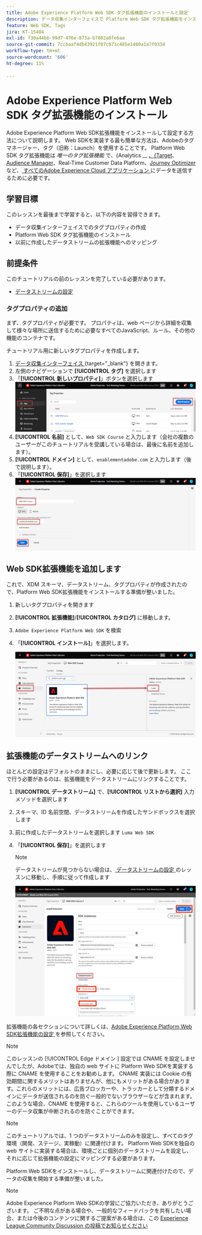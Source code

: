 ```yaml
---
title: Adobe Experience Platform Web SDK タグ拡張機能のインストールと設定
description: データ収集インターフェイスで Platform Web SDK タグ拡張機能をインストールして設定する方法について説明します。 このレッスンは、「Web SDK を使用した Adobe Experience Cloud 実装のチュートリアル」の一部です。
feature: Web SDK, Tags
jira: KT-15404
exl-id: f30a44bb-99d7-476e-873a-b7802a0fe6aa
source-git-commit: 7ccbaaf4db43921f07c971c485e1460a1a7f0334
workflow-type: tm+mt
source-wordcount: '606'
ht-degree: 11%

---
```


# Adobe Experience Platform Web SDK タグ拡張機能のインストール

Adobe Experience Platform Web SDK拡張機能をインストールして設定する方法について説明します。 Web SDKを実装する最も簡単な方法は、Adobeのタグマネージャー、タグ（旧称：Launch）を使用することです。 Platform Web SDK タグ拡張機能は _唯一のタグ拡張機能_ で、{Analytics __ [、{Target](setup-analytics.md)、[Audience Manager](setup-target.md)、Real-Time Customer Data Platform、[Journey Optimizer](setup-audience-manager.md) など、[ すべてのAdobe Experience Cloud アプリケーション ](setup-web-channel.md) にデータを送信するために必要です。

## 学習目標

このレッスンを最後まで学習すると、以下の内容を習得できます。

* データ収集インターフェイスでのタグプロパティの作成
* Platform Web SDK タグ拡張機能のインストール
* 以前に作成したデータストリームの拡張機能へのマッピング

## 前提条件

このチュートリアルの前のレッスンを完了している必要があります。

* [データストリームの設定](configure-datastream.md)

### タグプロパティの追加

まず、タグプロパティが必要です。 プロパティは、web ページから詳細を収集して様々な場所に送信するために必要なすべてのJavaScript、ルール、その他の機能のコンテナです。

チュートリアル用に新しいタグプロパティを作成します。

1. [ データ収集インターフェイス ](https://experience.adobe.com/data-collection/){target="_blank"} を開きます。
1. 左側のナビゲーションで **[!UICONTROL タグ]** を選択します
1. 「**[!UICONTROL 新しいプロパティ]**」ボタンを選択します
   ![ 新しいプロパティを追加 ](assets/websdk-property-addNewProperty.png)
1. **[!UICONTROL 名前]** として、`Web SDK Course` と入力します（会社の複数のユーザーがこのチュートリアルを受講している場合は、最後に名前を追加します）。
1. **[!UICONTROL ドメイン]** として、`enablementadobe.com` と入力します（後で説明します）。
1. 「**[!UICONTROL 保存]**」を選択します
   ![ プロパティの詳細 ](assets/websdk-property-propertyDetails.png)

## Web SDK拡張機能を追加します

これで、XDM スキーマ、データストリーム、タグプロパティが作成されたので、Platform Web SDK拡張機能をインストールする準備が整いました。

1. 新しいタグプロパティを開きます
1. **[!UICONTROL 拡張機能]**/**[!UICONTROL カタログ]** に移動します。
1. `Adobe Experience Platform Web SDK` を検索
1. 「**[!UICONTROL インストール]**」を選択します。

   ![Web SDK拡張機能のインストール ](assets/extension-platform-web-sdk.png)


## 拡張機能のデータストリームへのリンク

ほとんどの設定はデフォルトのままにし、必要に応じて後で更新します。 ここで行う必要があるのは、拡張機能をデータストリームにリンクすることです。

1. **[!UICONTROL データストリーム]** で、**[!UICONTROL リストから選択]** 入力メソッドを選択します
1. スキーマ、ID 名前空間、データストリームを作成したサンドボックスを選択します
1. 前に作成したデータストリームを選択します `Luma Web SDK`
1. 「**[!UICONTROL 保存]**」を選択します

   >[!NOTE]
   >
   > データストリームが見つからない場合は、[ データストリームの設定 ](configure-datastream.md) のレッスンに移動し、手順に従って作成します

   ![ データストリーム選択 ](assets/extension-luma-web-sdk-datastream-extension.png)

拡張機能の各セクションについて詳しくは、[Adobe Experience Platform Web SDK拡張機能の設定 ](https://experienceleague.adobe.com/en/docs/experience-platform/tags/extensions/client/web-sdk/web-sdk-extension-configuration) を参照してください。

>[!NOTE]
>
>このレッスンの [!UICONTROL Edge ドメイン ] 設定では CNAME を設定しませんでしたが、Adobeでは、独自の web サイトに Platform Web SDKを実装する際に CNAME を使用することをお勧めします。 CNAME 実装には Cookie の有効期間に関するメリットはありませんが、他にもメリットがある場合があります。これらのメリットには、広告ブロッカーや、トラッカーとして分類するドメインにデータが送信されるのを防ぐ一般的でないブラウザーなどが含まれます。 このような場合、CNAME を使用すると、これらのツールを使用しているユーザーのデータ収集が中断されるのを防ぐことができます。

>[!NOTE]
>
>このチュートリアルでは、1 つのデータストリームのみを設定し、すべてのタグ環境（開発、ステージ、実稼動）に関連付けます。 Platform Web SDKを独自の web サイトに実装する場合は、環境ごとに個別のデータストリームを設定し、それに応じて拡張機能の設定にマッピングする必要があります。

Platform Web SDKをインストールし、データストリームに関連付けたので、データの収集を開始する準備が整いました。

>[!NOTE]
>
>Adobe Experience Platform Web SDKの学習にご協力いただき、ありがとうございます。 ご不明な点がある場合や、一般的なフィードバックを共有したい場合、または今後のコンテンツに関するご提案がある場合は、この [Experience League Community Discussion の投稿でお知らせください ](https://experienceleaguecommunities.adobe.com/t5/adobe-experience-platform-data/tutorial-discussion-implement-adobe-experience-cloud-with-web/td-p/444996)
